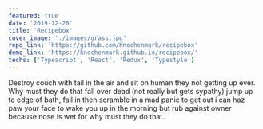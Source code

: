 ```yaml
---
featured: true
date: '2019-12-26'
title: 'Recipebox'
cover_image: './images/grass.jpg'
repo_link: 'https://github.com/Knochenmark/recipebox'
demo_link: 'https://knochenmark.github.io/recipebox/'
techs: ['Typescript', 'React', 'Redux', 'Typestyle']
---
```


Destroy couch with tail in the air and sit on human they not getting up ever. Why must they do that fall over dead (not really but gets sypathy) jump up to edge of bath, fall in then scramble in a mad panic to get out i can haz paw your face to wake you up in the morning but rub against owner because nose is wet for why must they do that.

